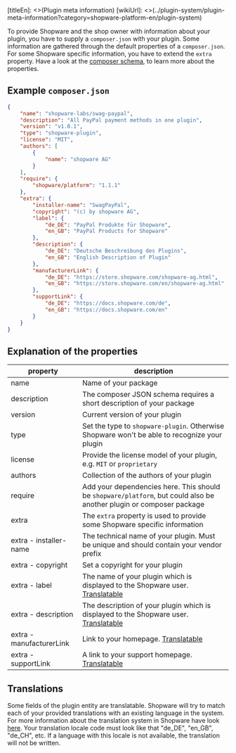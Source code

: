 [titleEn]: <>(Plugin meta information)
[wikiUrl]: <>(../plugin-system/plugin-meta-information?category=shopware-platform-en/plugin-system)

To provide Shopware and the shop owner with information about your plugin, you have to supply a `composer.json` with your plugin.
Some information are gathered through the default properties of a `composer.json`.
For some Shopware specific information, you have to extend the `extra` property.
Have a look at the [composer schema](https://getcomposer.org/doc/04-schema.md), to learn more about the properties.

## Example `composer.json`
```json
{
    "name": "shopware-labs/swag-paypal",
    "description": "All PayPal payment methods in one plugin",
    "version": "v1.0.1",
    "type": "shopware-plugin",
    "license": "MIT",
    "authors": [
        {
            "name": "shopware AG"
        }
    ],
    "require": {
        "shopware/platform": "1.1.1"
    },
    "extra": {
        "installer-name": "SwagPayPal",
        "copyright": "(c) by shopware AG",
        "label": {
            "de_DE": "PayPal Produkte für Shopware",
            "en_GB": "PayPal Products for Shopware"
        },
        "description": {
            "de_DE": "Deutsche Beschreibung des Plugins",
            "en_GB": "English Description of Plugin"
        },
        "manufacturerLink": {
            "de_DE": "https://store.shopware.com/shopware-ag.html",
            "en_GB": "https://store.shopware.com/en/shopware-ag.html"
        },
        "supportLink": {
            "de_DE": "https://docs.shopware.com/de",
            "en_GB": "https://docs.shopware.com/en"
        }
    }
}
```

## Explanation of the properties

| property | description |
|----------|-------------|
| name | Name of your package |
| description | The composer JSON schema requires a short description of your package |
| version | Current version of your plugin |
| type | Set the type to `shopware-plugin`. Otherwise Shopware won't be able to recognize your plugin |
| license | Provide the license model of your plugin, e.g. `MIT` or `proprietary` |
| authors | Collection of the authors of your plugin |
| require | Add your dependencies here. This should be `shopware/platform`, but could also be another plugin or composer package |
| extra | The `extra` property is used to provide some Shopware specific information |
| extra - installer-name | The technical name of your plugin. Must be unique and should contain your vendor prefix |
| extra - copyright | Set a copyright for your plugin |
| extra - label | The name of your plugin which is displayed to the Shopware user. [Translatable](#translations) |
| extra - description | The description of your plugin which is displayed to the Shopware user. [Translatable](#translations) |
| extra - manufacturerLink | Link to your homepage. [Translatable](#translations) |
| extra - supportLink | A link to your support homepage. [Translatable](#translations) |

## Translations
Some fields of the plugin entity are translatable.
Shopware will try to match each of your provided translations with an existing language in the system.
For more information about the translation system in Shopware have look [here](../20-data-abstraction-layer/9-translations.md).
Your translation locale code must look like that "de_DE", "en_GB", "de_CH", etc.
If a language with this locale is not available, the translation will not be written.
